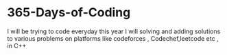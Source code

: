 # 365-Days-of-Coding
I will be trying to code everyday this year
I will solving and adding solutions to various problems on platforms like codeforces , Codechef,leetcode etc , in C++
